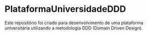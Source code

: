 # PlataformaUniversidadeDDD

Este repositório foi criado para desenvolvimento de uma plataforma universitária utilizando a metodologia DDD (Domain Driven Design).

